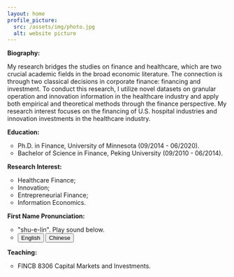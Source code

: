 ```yaml
---
layout: home
profile_picture:
  src: /assets/img/photo.jpg
  alt: website picture
---
```

<strong>Biography:</strong>

My research bridges the studies on finance and healthcare, which are two crucial academic fields in the broad economic literature. The connection is through two classical decisions in corporate finance: financing and investment. To conduct this research, I utilize novel datasets on granular operation and innovation information in the healthcare industry and apply both empirical and theoretical methods through the finance perspective. My research interest focuses on the financing of U.S. hospital industries and innovation investments in the healthcare industry.

<strong>Education:</strong>
<ul>
<li style="list-style-type:circle;font-size:14px">Ph.D. in Finance, University of Minnesota (09/2014 - 06/2020).</li>
<li style="list-style-type:circle;font-size:14px">Bachelor of Science in Finance, Peking University (09/2010 - 06/2014).</li>
</ul>

<strong>Research Interest:</strong>
<ul>
<li style="list-style-type:circle;font-size:14px">Healthcare Finance;</li>
<li style="list-style-type:circle;font-size:14px">Innovation;</li>
<li style="list-style-type:circle;font-size:14px">Entrepreneurial Finance;</li>
<li style="list-style-type:circle;font-size:14px">Information Economics.</li>
</ul>

<strong>First Name Pronunciation:</strong>
<ul>
<li style="list-style-type:circle;font-size:14px">"shu-e-lin". Play sound below.</li>
<li style="list-style-type:circle;font-size:14px"><audio id="eng_name">
  <source type="audio/mp3" src="media/xuelin.mp3"></source>
  <p>Your browser does not support the audio element.</p>
</audio>
<audio id="eng_chinese">
  <source type="audio/mp3" src="media/xuelin_Chinese.mp3"></source>
  <p>Your browser does not support the audio element.</p>
</audio>
<div>
	<button onclick="document.getElementById('eng_name').play()">English</button>
	<button onclick="document.getElementById('eng_chinese').play()">Chinese</button>
</div> </li>
</ul>

<strong>Teaching:</strong>
<ul>
<li style="list-style-type:circle;font-size:14px">FINCB 8306 Capital Markets and Investments.</li>
